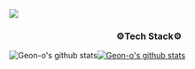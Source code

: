 <img src="https://capsule-render.vercel.app/api?type=Cylinder&color=auto&height=100&section=header&text=Hi!%20I'm%20Geon&fontSize=50" />

<h3 align="center">⚙Tech Stack⚙</h3>

![Geon-o's github stats](https://github-readme-stats.vercel.app/api?username=Geon-o&show_icons=true)[![Geon-o's github stats](https://github-readme-stats.vercel.app/api/top-langs/?username=Geon-o&show_icons=true&hide_border=true&title_color=004386&icon_color=004386&layout=compact)](https://github.com/Geon-o)
